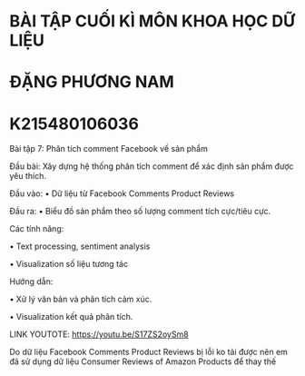 # BÀI TẬP CUỐI KÌ MÔN KHOA HỌC DỮ LIỆU

# ĐẶNG PHƯƠNG NAM 

# K215480106036

Bài tập 7: Phân tích comment Facebook về sản phẩm


Đầu bài: Xây dựng hệ thống phân tích comment để xác định sản phẩm được yêu thích.


Đầu vào:
•	Dữ liệu từ Facebook Comments Product Reviews


Đầu ra:
•	Biểu đồ sản phẩm theo số lượng comment tích cực/tiêu cực.


Các tính năng:

•	Text processing, sentiment analysis

•	Visualization số liệu tương tác


Hướng dẫn:


•	Xử lý văn bản và phân tích cảm xúc.

•	Visualization kết quả phân tích.


LINK YOUTOTE: https://youtu.be/S17ZS2oySm8

Do dữ liệu Facebook Comments Product Reviews bị lỗi ko tải được nên em đã sử dụng dữ liệu Consumer Reviews of Amazon Products để thay thế 

